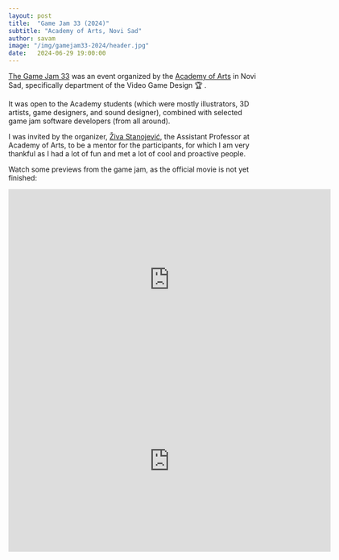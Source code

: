 ```yaml
---
layout: post
title:  "Game Jam 33 (2024)"
subtitle: "Academy of Arts, Novi Sad"
author: savam
image: "/img/gamejam33-2024/header.jpg"
date:   2024-06-29 19:00:00
---
```


[The Game Jam 33](https://www.instagram.com/gamejam.33/) was an event organized by the [Academy of Arts](https://www.instagram.com/akademijaumetnostinovisad) in Novi Sad, specifically department of the Video Game Design 🏆 .<br />

It was open to the Academy students (which were mostly illustrators, 3D artists, game designers, and sound designer), combined with selected game jam software developers (from all around).<br />

I was invited by the organizer, [Živa Stanojević](https://www.linkedin.com/in/zivastanojevic/), the Assistant Professor at Academy of Arts, to be a mentor for the participants, for which I am very thankful as I had a lot of fun and met a lot of cool and proactive people.

Watch some previews from the game jam, as the official movie is not yet finished:
<iframe width="640" height="360" src="https://www.youtube.com/embed/bFC2EQczp2k?rel=0" frameborder="0" allowfullscreen></iframe><br />
<iframe width="640" height="360" src="https://www.youtube.com/embed/FgifLEEJv3E?rel=0" frameborder="0" allowfullscreen></iframe><br />